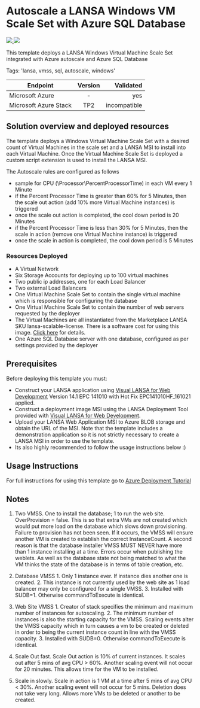# Autoscale a LANSA Windows VM Scale Set with Azure SQL Database

<a href="https://portal.azure.com/#create/Microsoft.Template/uri/https%3A%2F%2Fraw.githubusercontent.com%2FAzure%2Fazure-quickstart-templates%2Ffeature%2Flansastack%2Flansa-vmss-windows-autoscale-sql-database%2Fazuredeploy.json" target="_blank">
    <img src="http://azuredeploy.net/deploybutton.png"/>
</a>
<a href="http://armviz.io/#/?load=https%3A%2F%2Fraw.githubusercontent.com%2FAzure%2Fazure-quickstart-templates%2Ffeature%2Flansastack%2Flansa-vmss-windows-autoscale-sql-database%2Fazuredeploy.json" target="_blank">
    <img src="http://armviz.io/visualizebutton.png"/>
</a>

This template deploys a LANSA Windows Virtual Machine Scale Set integrated with Azure autoscale and Azure SQL Database

Tags: 'lansa, vmss, sql, autoscale, windows'

| Endpoint        | Version           | Validated  |
| ------------- |:-------------:| -----:|
| Microsoft Azure      | - | yes |
| Microsoft Azure Stack      | TP2      |  incompatible |

## Solution overview and deployed resources

The template deploys a Windows Virtual Machine Scale Set with a desired count of Virtual Machines in the scale set and a LANSA MSI to install into each Virtual Machine. Once the Virtual Machine Scale Set is deployed a custom script extension is used to install the LANSA MSI.

The Autoscale rules are configured as follows
- sample for CPU (\\Processor\\PercentProcessorTime) in each VM every 1 Minute
- if the Percent Processor Time is greater than 60% for 5 Minutes, then the scale out action (add 10% more Virtual Machine instances) is triggered
- once the scale out action is completed, the cool down period is 20 Minutes
- if the Percent Processor Time is less than 30% for 5 Minutes, then the scale in action (remove one Virtual Machine instance) is triggered
- once the scale in action is completed, the cool down period is 5 Minutes

### Resources Deployed
+	A Virtual Network
+	Six Storage Accounts for deploying up to 100 virtual machines
+	Two public ip addresses, one for each Load Balancer
+	Two external Load Balancers
+	One Virtual Machine Scale Set to contain the single virtual machine which is responsible for configuring the database
+	One Virtual Machine Scale Set to contain the number of web servers requested by the deployer
+	The Virtual Machines are all instantiated from the Marketplace LANSA SKU lansa-scalable-license. There is a software cost for using this image. [Click here](https://azure.microsoft.com/en-us/marketplace/partners/lansa/lansa-scalable-license/) for details.
+	One Azure SQL Database server with one database, configured as per settings provided by the deployer

## Prerequisites

Before deploying this template you must:
- Construct your LANSA application using [Visual LANSA for Web Development](https://azure.microsoft.com/en-us/marketplace/partners/lansa/visuallansa/) Version 14.1 EPC 141010 with Hot Fix EPC141010HF_161021 applied.
- Construct a deployment image MSI using the LANSA Deployment Tool provided with [Visual LANSA for Web Development](https://azure.microsoft.com/en-us/marketplace/partners/lansa/visuallansa/).
- Upload your LANSA Web Application MSI to Azure BLOB storage and obtain the URL of the MSI. Note that the template includes a demonstration application so it is not strictly necessary to create a LANSA MSI in order to use the template.
- Its also highly recommended to follow the usage instructions below :)

## Usage Instructions

For full instructions for using this template go to [Azure Deployment Tutorial](http://docs.lansa.com/14/en/lansa022/index.htm#lansa/vldtoolct_0250.htm#_Toc461606162%3FTocPath%3DLANSA%2520Application%2520Deployment%2520Tool|Cloud%2520Tutorials|Microsoft%2520Azure%2520Tutorial|_____0)


## Notes

1. Two VMSS. One to install the database; 1 to run the web site. OverProvision = false. This is so that extra VMs are not created which would put more load on the database which slows down provisioning. Failure to provision has not been seen. If it occurs, the VMSS will ensure another VM is created to establish the correct InstanceCount. A second reason is that the database installer VMSS MUST NEVER have more than 1 instance installing at a time. Errors occur when publishing the weblets. As well as the database state not being matched to what the VM thinks the state of the database is in terms of table creation, etc.
  1. Database VMSS
	1. Only 1 instance ever. If instance dies another one is created.
	2. This instance is not currently used by the web site as 1 load balancer may only be configured for a single VMSS.
	3. Installed with SUDB=1. Otherwise commandToExecute is identical.
  2. Web Site VMSS
	1. Creator of stack specifies the minimum and maximum number of instances for autoscaling.
	2. The minimum number of instances is also the starting capacity for the VMSS. Scaling events alter the VMSS capacity which in turn causes a vm to be created or deleted in order to being the current instance count in line with the VMSS capacity.
	3. Installed with SUDB=0. Otherwise commandToExecute is identical.

2. Scale Out fast. Scale Out action is 10% of current instances. It scales out after 5 mins of avg CPU > 60%. Another scaling event will not occur for 20 minutes. This allows time for the VM to be installed.

3. Scale in slowly. Scale in action is 1 VM at a time after 5 mins of avg CPU < 30%. Another scaling event will not occur for 5 mins. Deletion does not take very long. Allows more VMs to be deleted or another to be created.

